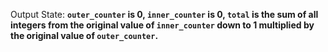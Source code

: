 Output State: **`outer_counter` is 0, `inner_counter` is 0, `total` is the sum of all integers from the original value of `inner_counter` down to 1 multiplied by the original value of `outer_counter`.**